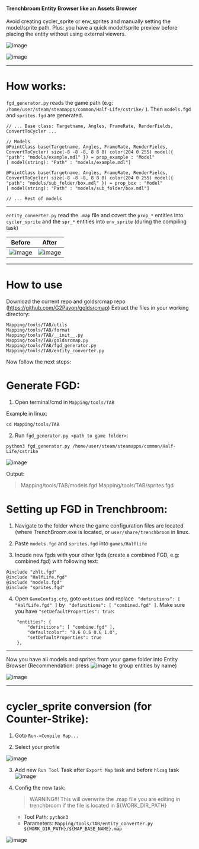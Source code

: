 #### Trenchbroom Entity Browser like an Assets Browser

Avoid creating cycler_sprite or env_sprites and manually setting the model/sprite path. Plus: you have a quick model/sprite preview before placing the entity without using external viewers.

![image](https://github.com/G2Pavon/TAB/assets/14117486/702c8466-c3f2-493f-ab8f-a117a3f55991)

![image](https://github.com/G2Pavon/TAB/assets/14117486/650067be-5852-4981-8626-2827e6cd2838)


---
# How works:

`fgd_generator.py` reads the game path (e.g: `/home/user/steam/steamapps/common/Half-Life/cstrike/` ). Then `models.fgd` and `sprites.fgd` are generated.

```
// ... Base class: Targetname, Angles, FrameRate, RenderFields, ConvertToCycler ...

// Models
@PointClass base(Targetname, Angles, FrameRate, RenderFields, ConvertToCycler) size(-8 -8 -8, 8 8 8) color(204 0 255) model({ "path": "models/example.mdl" }) = prop_example : "Model" 
[ model(string): "Path" : "models/example.mdl"]

@PointClass base(Targetname, Angles, FrameRate, RenderFields, ConvertToCycler) size(-8 -8 -8, 8 8 8) color(204 0 255) model({ "path": "models/sub_folder/box.mdl" }) = prop_box : "Model" 
[ model(string): "Path" : "models/sub_folder/box.mdl"]

// ... Rest of models
```

---
`entity_converter.py` read the `.map` file and covert the `prop_*` entities into `cycler_sprite` and the `spr_*` entities into `env_sprite` (during the compiling task)

| Before | After|
|--------|------|
| ![image](https://github.com/G2Pavon/TAB/assets/14117486/01ee2b8d-edcc-4495-98c7-7e5c9034250b)| ![image](https://github.com/G2Pavon/TAB/assets/14117486/f270773f-f29a-4792-a487-570dd62f5467) |
---

# How to use

Download the current repo and goldsrcmap repo (https://github.com/G2Pavon/goldsrcmap)
Extract the files in your working directory:
```
Mapping/tools/TAB/utils
Mapping/tools/TAB/format
Mapping/tools/TAB/__init__.py
Mapping/tools/TAB/goldsrcmap.py
Mapping/tools/TAB/fgd_generator.py
Mapping/tools/TAB/entity_converter.py
```
Now follow the next steps:

# Generate FGD:

1) Open terminal/cmd in `Mapping/tools/TAB`

Example in linux:
```
cd Mapping/tools/TAB
```

2) Run `fgd_generator.py <path to game folder>`:
```
python3 fgd_generator.py /home/user/steam/steamapps/common/Half-Life/cstrike
```
![image](https://github.com/G2Pavon/TAB/assets/14117486/13953d8b-3581-49b4-8b00-97c146dc931f)


Output:

>Mapping/tools/TAB/models.fgd
>Mapping/tools/TAB/sprites.fgd

# Setting up FGD in Trenchbroom: 

1) Navigate to the folder where the game configuration files are located (where TrenchBroom.exe is located, or `user/share/trenchbroom` in linux.

2) Paste `models.fgd` and `sprites.fgd` into `games/Halflife`

3) Incude new fgds with your other fgds (create a combined FGD, e.g: combined.fgd) with following text:
```
@include "zhlt.fgd"
@include "HalfLife.fgd"
@include "models.fgd"
@include "sprites.fgd"
```

4) Open `GameConfig.cfg`, goto `entities` and replace ` "definitions": [ "HalfLife.fgd" ]` by ` "definitions": [ "combined.fgd" ]`. Make sure you have `"setDefaultProperties": true`:
```
    "entities": {
        "definitions": [ "combine.fgd" ],
        "defaultcolor": "0.6 0.6 0.6 1.0",
        "setDefaultProperties": true
    },
```

---
Now you have all models and sprites from your game folder into Entity Browser (Recommendation: press ![image](https://github.com/G2Pavon/TAB/assets/14117486/97cee766-828f-4b05-aa0d-384c745df196) to group entities by name) 

![image](https://github.com/G2Pavon/TAB/assets/14117486/d6392241-0b84-4421-878b-c82ceb55d39c)

---

# cycler_sprite conversion (for Counter-Strike): 

1) Goto `Run->Compile Map...`

2) Select your profile

![image](https://github.com/G2Pavon/TAB/assets/14117486/0ec37f66-6c5a-4068-b79e-2e8bf597159c)


3) Add new `Run Tool` Task after `Export Map` task and before `hlcsg` task
![image](https://github.com/G2Pavon/TAB/assets/14117486/8af59b0f-db21-4a21-95dc-ca7864d0b4cf)


4) Config the new task:
    >WARNING!!! This will overwrite the .map file you are editing in trenchbroom if the file is located in ${WORK_DIR_PATH}
   - Tool Path: `python3`
   - Parameters: `Mapping/tools/TAB/entity_converter.py ${WORK_DIR_PATH}/${MAP_BASE_NAME}.map`


![image](https://github.com/G2Pavon/TAB/assets/14117486/eb541acf-6cd2-4012-928c-04ab2a9ace41)



